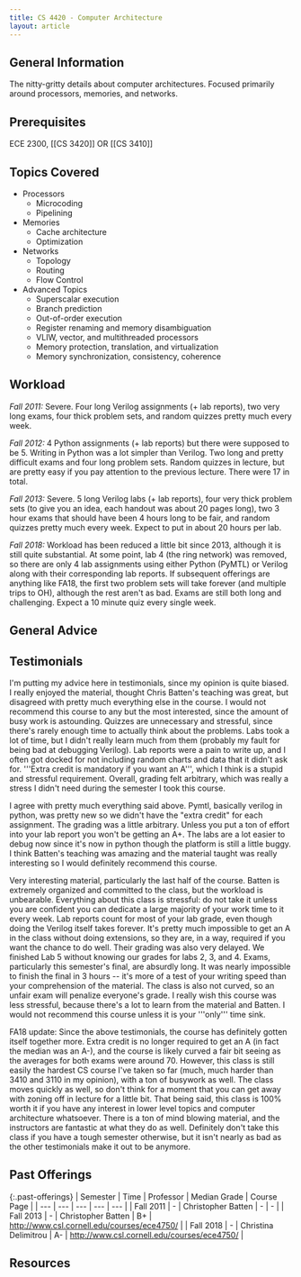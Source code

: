 ```yaml
---
title: CS 4420 - Computer Architecture
layout: article
---
```


## General Information

The nitty-gritty details about computer architectures. Focused primarily around processors, memories, and networks.

## Prerequisites

ECE 2300, [[CS 3420]] OR [[CS 3410]]

## Topics Covered

 - Processors
    - Microcoding
    - Pipelining
 - Memories
    - Cache architecture
    - Optimization
 - Networks
    - Topology
    - Routing
    - Flow Control
 - Advanced Topics
    - Superscalar execution
    - Branch prediction
    - Out-of-order execution
    - Register renaming and memory disambiguation
    - VLIW, vector, and multithreaded processors
    - Memory protection, translation, and virtualization
    - Memory synchronization, consistency, coherence

## Workload

*Fall 2011:* Severe. Four long Verilog assignments (+ lab reports), two very long exams, four thick problem sets, and random quizzes pretty much every week.

*Fall 2012:* 4 Python assignments (+ lab reports) but there were supposed to be 5. Writing in Python was a lot simpler than Verilog. Two long and pretty difficult exams and four long problem sets. Random quizzes in lecture, but are pretty easy if you pay attention to the previous lecture. There were 17 in total.

*Fall 2013:* Severe. 5 long Verilog labs (+ lab reports), four very thick problem sets (to give you an idea, each handout was about 20 pages long), two 3 hour exams that should have been 4 hours long to be fair, and random quizzes pretty much every week. Expect to put in about 20 hours per lab.

*Fall 2018:* Workload has been reduced a little bit since 2013, although it is still quite substantial. At some point, lab 4 (the ring network) was removed, so there are only 4 lab assignments using either Python (PyMTL) or Verilog along with their corresponding lab reports. If subsequent offerings are anything like FA18, the first two problem sets will take forever (and multiple trips to OH), although the rest aren't as bad. Exams are still both long and challenging. Expect a 10 minute quiz every single week.

## General Advice

## Testimonials

I'm putting my advice here in testimonials, since my opinion is quite biased. I really enjoyed the material, thought Chris Batten's teaching was great, but disagreed with pretty much everything else in the course. I would not recommend this course to any but the most interested, since the amount of busy work is astounding. Quizzes are unnecessary and stressful, since there's rarely enough time to actually think about the problems. Labs took a lot of time, but I didn't really learn much from them (probably my fault for being bad at debugging Verilog). Lab reports were a pain to write up, and I often got docked for not including random charts and data that it didn't ask for. '''Extra credit is mandatory if you want an A''', which I think is a stupid and stressful requirement. Overall, grading felt arbitrary, which was really a stress I didn't need during the semester I took this course.

I agree with pretty much everything said above. Pymtl, basically verilog in python, was pretty new so we didn't have the "extra credit" for each assignment. The grading was a little arbitrary. Unless you put a ton of effort into your lab report you won't be getting an A+. The labs are a lot easier to debug now since it's now in python though the platform is still a little buggy. I think Batten's teaching was amazing and the material taught was really interesting so I would definitely recommend this course.

Very interesting material, particularly the last half of the course. Batten is extremely organized and committed to the class, but the workload is unbearable. Everything about this class is stressful: do not take it unless you are confident you can dedicate a large majority of your work time to it every week. Lab reports count for most of your lab grade, even though doing the Verilog itself takes forever. It's pretty much impossible to get an A in the class without doing extensions, so they are, in a way, required if you want the chance to do well. Their grading was also very delayed. We finished Lab 5 without knowing our grades for labs 2, 3, and 4. Exams, particularly this semester's final, are absurdly long. It was nearly impossible to finish the final in 3 hours -- it's more of a test of your writing speed than your comprehension of the material. The class is also not curved, so an unfair exam will penalize everyone's grade. I really wish this course was less stressful, because there's a lot to learn from the material and Batten. I would not recommend this course unless it is your '''only''' time sink.

FA18 update: Since the above testimonials, the course has definitely gotten itself together more. Extra credit is no longer required to get an A (in fact the median was an A-), and the course is likely curved a fair bit seeing as the averages for both exams were around 70. However, this class is still easily the hardest CS course I've taken so far (much, much harder than 3410 and 3110 in my opinion), with a ton of busywork as well. The class moves quickly as well, so don't think for a moment that you can get away with zoning off in lecture for a little bit. That being said, this class is 100% worth it if you have any interest in lower level topics and computer architecture whatsoever. There is a ton of mind blowing material, and the instructors are fantastic at what they do as well. Definitely don't take this class if you have a tough semester otherwise, but it isn't nearly as bad as the other testimonials make it out to be anymore.

## Past Offerings

{:.past-offerings}
| Semester | Time | Professor | Median Grade | Course Page |
| --- | --- | --- | --- | --- |
| Fall 2011 | - | Christopher Batten | - | - |
| Fall 2013 | - | Christopher Batten | B+ | <http://www.csl.cornell.edu/courses/ece4750/> |
| Fall 2018 | - | Christina Delimitrou | A- | <http://www.csl.cornell.edu/courses/ece4750/> |

## Resources
